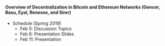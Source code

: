 #### Overview of Decentralization in Bitcoin and Ethereum Networks (Gencer, Basu, Eyal, Renesse, and Sirer)
- Schedule (Spring 2019)
  - Feb 5: Discussion Topics
  - Feb 6: Presentation Slides
  - Feb 11: Presentation
